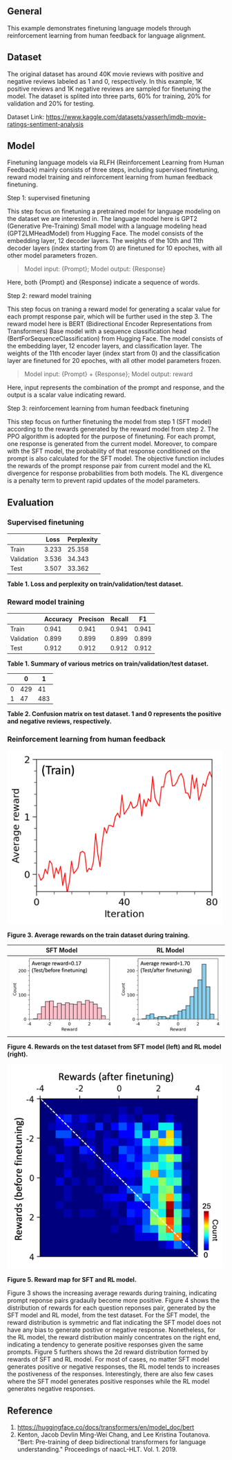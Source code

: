 ## General
This example demonstrates finetuning language models through reinforcement learning from human feedback for language alignment.

## Dataset
The original dataset has around 40K movie reviews with positive and negative reviews labeled as 1 and 0, respectively. In this example, 1K positive reviews and 1K negative reviews are sampled for finetuning the model. The dataset is splited into three parts, 60% for training, 20% for validation and 20% for testing. 

Dataset Link: https://www.kaggle.com/datasets/yasserh/imdb-movie-ratings-sentiment-analysis

## Model
Finetuning language models via RLFH (Reinforcement Learning from Human Feedback) mainly consists of three steps, including supervised finetuning, reward model training and reinforcement learning from human feedback finetuning.

Step 1: supervised finetuning <br/>

This step focus on finetuning a pretrained model for language modeling on the dataset we are interested in. The language model here is GPT2 (Generative Pre-Training) Small model with a language modeling head (GPT2LMHeadModel) from Hugging Face. The model consists of the embedding layer, 12 decoder layers. The weights of the 10th and 11th decoder layers (index starting from 0) are finetuned for 10 epoches, with all other model parameters frozen.

> Model input: {Prompt}; Model output: {Response}

Here, both {Prompt} and {Response} indicate a sequence of words.

Step 2: reward model training <br/>

This step focus on traning a reward model for generating a scalar value for each prompt response pair, which will be further used in the step 3. The reward model here is BERT (Bidirectional Encoder Representations from Transformers) Base model with a sequence classification head (BertForSequenceClassification) from Hugging Face. The model consists of the embedding layer, 12 encoder layers, and classification layer. The weights of the 11th encoder layer (index start from 0) and the classification layer are finetuned for 20 epoches, with all other model parameters frozen.

> Model input: {Prompt} + {Response}; Model output: reward

Here, input represents the combination of the prompt and response, and the output is a scalar value indicating reward.

Step 3: reinforcement learning from human feedback finetuning <br/>

This step focus on further finetuning the model from step 1 (SFT model) according to the rewards generated by the reward model from step 2. The PPO algorithm is adopted for the purpose of finetuning. For each prompt, one response is generated from the current model. Moreover, to compare with the SFT model, the probability of that response conditioned on the prompt is also calculated for the SFT model. The objective function includes the rewards of the prompt response pair from current model and the KL divergence for response probabilities from both models. The KL divergence is a penalty term to prevent rapid updates of the model parameters. 


## Evaluation

### Supervised finetuning

| | Loss | Perplexity |
| --- | --- | --- |
| Train | 3.233 | 25.358 |
| Validation | 3.536 | 34.343 |
| Test | 3.507 | 33.362 |

**Table 1. Loss and perplexity on train/validation/test dataset.**

### Reward model training

| | Accuracy | Precison | Recall | F1 | 
| --- | --- | --- | --- | --- |
| Train | 0.941 | 0.941 | 0.941 | 0.941 |
| Validation | 0.899 | 0.899 | 0.899 | 0.899 |
| Test | 0.912 | 0.912 | 0.912 | 0.912 |

**Table 1. Summary of various metrics on train/validation/test dataset.**

| | 0 | 1 |
| --- | --- | --- |
| 0 | 429 | 41 |
| 1 | 47 | 483 |

**Table 2. Confusion matrix on test dataset. 1 and 0 represents the positive and negative reviews, respectively.**

### Reinforcement learning from human feedback
 
<img src="figures/train_reward.png" width="500" />

**Figure 3. Average rewards on the train dataset during training.**

| SFT Model | RL Model |
|---|---|
| <img src="figures/test_reward_before.png" /> | <img src="figures/test_reward_after.png" /> |

**Figure 4. Rewards on the test dataset from SFT model (left) and RL model (right).**

<img src="figures/map.png" width="500"/>

**Figure 5. Reward map for SFT and RL model.**

Figure 3 shows the increasing average rewards during training, indicating prompt reponse pairs gradaully become more positive. Figure 4 shows the distribution of rewards for each question reponses pair, generated by the SFT model and RL model, from the test dataset. For the SFT model, the reward distribution is symmetric and flat indicating the SFT model does not have any bias to generate postive or negative response. Nonetheless, for the RL model, the reward distribution mainly concentrates on the right end, indicating a tendency to generate positive responses given the same prompts. Figure 5 furthers shows the 2d reward distribution formed by rewards of SFT and RL model. For most of cases, no matter SFT model generates positive or negative responses, the RL model tends to increases the postiveness of the responses. Interestingly, there are also few cases where the SFT model generates positive responses while the RL model generates negative responses.

## Reference
1. https://huggingface.co/docs/transformers/en/model_doc/bert
2. Kenton, Jacob Devlin Ming-Wei Chang, and Lee Kristina Toutanova. "Bert: Pre-training of deep bidirectional transformers for language understanding." Proceedings of naacL-HLT. Vol. 1. 2019.
